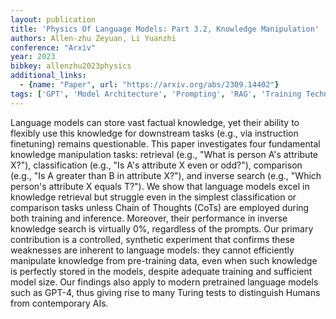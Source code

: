 ```yaml
---
layout: publication
title: 'Physics Of Language Models: Part 3.2, Knowledge Manipulation'
authors: Allen-zhu Zeyuan, Li Yuanzhi
conference: "Arxiv"
year: 2023
bibkey: allenzhu2023physics
additional_links:
  - {name: "Paper", url: "https://arxiv.org/abs/2309.14402"}
tags: ['GPT', 'Model Architecture', 'Prompting', 'RAG', 'Training Techniques']
---
```

Language models can store vast factual knowledge, yet their ability to
flexibly use this knowledge for downstream tasks (e.g., via instruction
finetuning) remains questionable. This paper investigates four fundamental
knowledge manipulation tasks: retrieval (e.g., "What is person A's attribute
X?"), classification (e.g., "Is A's attribute X even or odd?"), comparison
(e.g., "Is A greater than B in attribute X?"), and inverse search (e.g., "Which
person's attribute X equals T?").
  We show that language models excel in knowledge retrieval but struggle even
in the simplest classification or comparison tasks unless Chain of Thoughts
(CoTs) are employed during both training and inference. Moreover, their
performance in inverse knowledge search is virtually 0%, regardless of the
prompts. Our primary contribution is a controlled, synthetic experiment that
confirms these weaknesses are inherent to language models: they cannot
efficiently manipulate knowledge from pre-training data, even when such
knowledge is perfectly stored in the models, despite adequate training and
sufficient model size. Our findings also apply to modern pretrained language
models such as GPT-4, thus giving rise to many Turing tests to distinguish
Humans from contemporary AIs.
